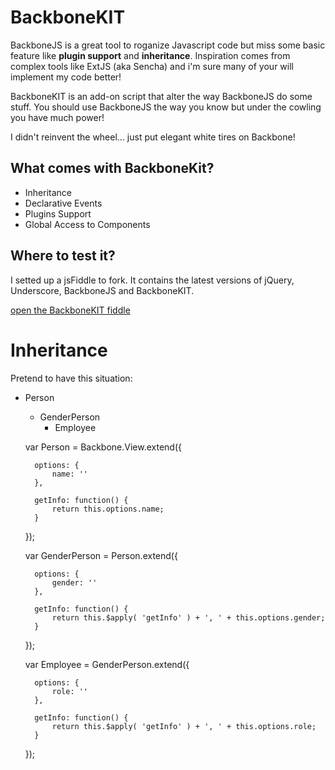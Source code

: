 BackboneKIT
===========

BackboneJS is a great tool to roganize Javascript code but miss some basic feature like **plugin support** and **inheritance**.
Inspiration comes from complex tools like ExtJS (aka Sencha) and i'm sure many of your will implement my code better!

BackboneKIT is an add-on script that alter the way BackboneJS do some stuff. 
You should use BackboneJS the way you know but under the cowling you have much power!

I didn't reinvent the wheel... just put elegant white tires on Backbone!

## What comes with BackboneKit?

* Inheritance
* Declarative Events
* Plugins Support
* Global Access to Components

## Where to test it?

I setted up a jsFiddle to fork. 
It contains the latest versions of jQuery, Underscore, BackboneJS and BackboneKIT.

[open the BackboneKIT fiddle](http://jsfiddle.net/mpeg/r83au/)


Inheritance
===========

Pretend to have this situation:

- Person
	- GenderPerson
		- Employee


	var Person = Backbone.View.extend({
		
		options: {
			name: ''
		},
		
		getInfo: function() {
			return this.options.name;
		}
	});
	
	var GenderPerson = Person.extend({
		
		options: {
			gender: ''
		},
		
		getInfo: function() {
			return this.$apply( 'getInfo' ) + ', ' + this.options.gender;
		}
		
	});
	
	var Employee = GenderPerson.extend({
		
		options: {
			role: ''
		},
		
		getInfo: function() {
			return this.$apply( 'getInfo' ) + ', ' + this.options.role;
		}
	
	});